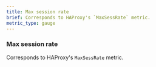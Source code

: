 ```yaml
---
title: Max session rate
brief: Corresponds to HAProxy's `MaxSessRate` metric. 
metric_type: gauge
---
```

### Max session rate

Corresponds to HAProxy's `MaxSessRate` metric. 